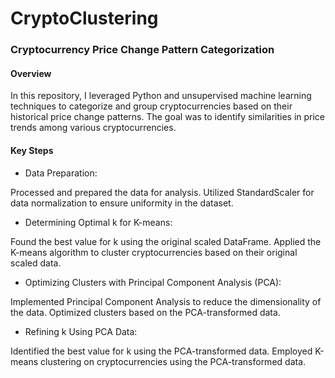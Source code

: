 # CryptoClustering

### Cryptocurrency Price Change Pattern Categorization
#### Overview
In this repository, I leveraged Python and unsupervised machine learning techniques to categorize and group cryptocurrencies based on their historical price change patterns. The goal was to identify similarities in price trends among various cryptocurrencies.

#### Key Steps
* Data Preparation:

Processed and prepared the data for analysis.
Utilized StandardScaler for data normalization to ensure uniformity in the dataset.

* Determining Optimal k for K-means:

Found the best value for k using the original scaled DataFrame.
Applied the K-means algorithm to cluster cryptocurrencies based on their original scaled data.

* Optimizing Clusters with Principal Component Analysis (PCA):

Implemented Principal Component Analysis to reduce the dimensionality of the data.
Optimized clusters based on the PCA-transformed data.

* Refining k Using PCA Data:

Identified the best value for k using the PCA-transformed data.
Employed K-means clustering on cryptocurrencies using the PCA-transformed data.